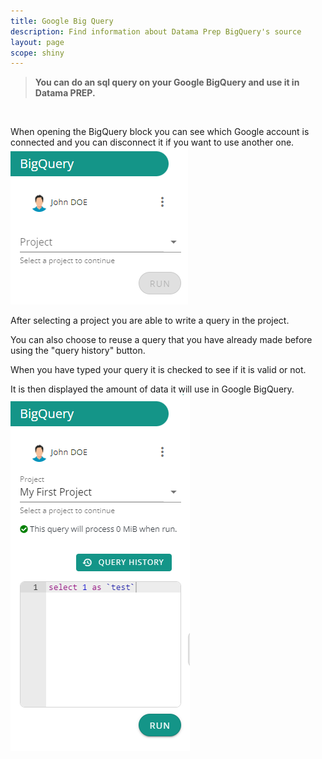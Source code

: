 ```yaml
---
title: Google Big Query
description: Find information about Datama Prep BigQuery's source
layout: page
scope: shiny
---
```


> **You can do an sql query on your Google BigQuery and use it in Datama PREP.**

<br>

When opening the BigQuery block you can see which Google account is connected and you can disconnect it if you want to use another one.
![BQR open](images/GoogleBigQuery1.png)


After selecting a project you are able to write a query in the project.

You can also choose to reuse a query that you have already made before using the "query history" button.

When you have typed your query it is checked to see if it is valid or not.

It is then displayed the amount of data it will use in Google BigQuery.
![BQR open](images/GoogleBigQuery2.png)